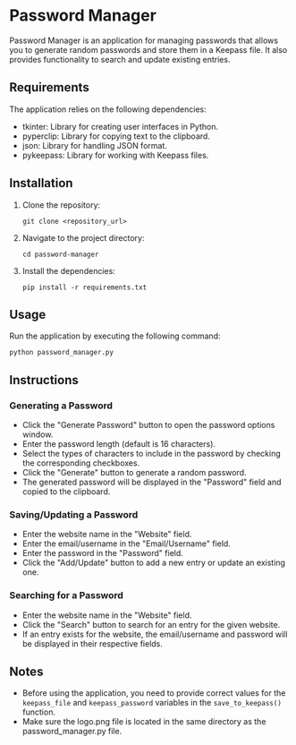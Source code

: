 # Password Manager

Password Manager is an application for managing passwords that allows you to generate random passwords and store them in a Keepass file. It also provides functionality to search and update existing entries.

## Requirements

The application relies on the following dependencies:

- tkinter: Library for creating user interfaces in Python.
- pyperclip: Library for copying text to the clipboard.
- json: Library for handling JSON format.
- pykeepass: Library for working with Keepass files.

## Installation

1. Clone the repository:
   ```
   git clone <repository_url>
   ```

2. Navigate to the project directory:
   ```
   cd password-manager
   ```

3. Install the dependencies:
   ```
   pip install -r requirements.txt
   ```

## Usage

Run the application by executing the following command:
```
python password_manager.py
```

## Instructions

### Generating a Password

- Click the "Generate Password" button to open the password options window.
- Enter the password length (default is 16 characters).
- Select the types of characters to include in the password by checking the corresponding checkboxes.
- Click the "Generate" button to generate a random password.
- The generated password will be displayed in the "Password" field and copied to the clipboard.

### Saving/Updating a Password

- Enter the website name in the "Website" field.
- Enter the email/username in the "Email/Username" field.
- Enter the password in the "Password" field.
- Click the "Add/Update" button to add a new entry or update an existing one.

### Searching for a Password

- Enter the website name in the "Website" field.
- Click the "Search" button to search for an entry for the given website.
- If an entry exists for the website, the email/username and password will be displayed in their respective fields.

## Notes

- Before using the application, you need to provide correct values for the `keepass_file` and `keepass_password` variables in the `save_to_keepass()` function.
- Make sure the logo.png file is located in the same directory as the password_manager.py file.
